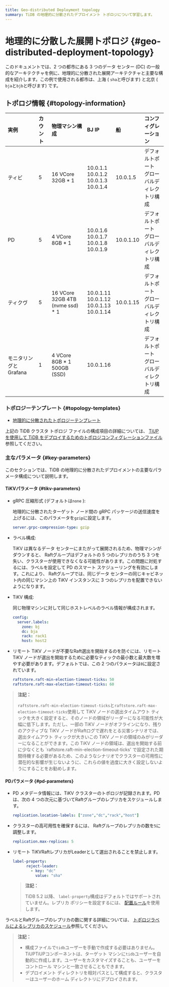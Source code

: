 ```yaml
---
title: Geo-distributed Deployment topology
summary: TiDB の地理的に分散されたデプロイメント トポロジについて学習します。
---
```


# 地理的に分散した展開トポロジ {#geo-distributed-deployment-topology}

このドキュメントでは、2 つの都市にある 3 つのデータ センター (DC) の一般的なアーキテクチャを例に、地理的に分散された展開アーキテクチャと主要な構成を紹介します。この例で使用される都市は、上海 ( `sha`と呼びます) と北京 ( `bja`と`bjb`と呼びます) です。

## トポロジ情報 {#topology-information}

| 実例             | カウント | 物理マシン構成                          | BJ IP                                                  | 船         | コンフィグレーション                 |
| :------------- | :--- | :------------------------------- | :----------------------------------------------------- | :-------- | :------------------------- |
| ティビ            | 5    | 16 VCore 32GB * 1                | 10.0.1.1<br/> 10.0.1.2<br/> 10.0.1.3<br/> 10.0.1.4     | 10.0.1.5  | デフォルトポート<br/>グローバルディレクトリ構成 |
| PD             | 5    | 4 VCore 8GB * 1                  | 10.0.1.6<br/> 10.0.1.7<br/> 10.0.1.8<br/> 10.0.1.9     | 10.0.1.10 | デフォルトポート<br/>グローバルディレクトリ構成 |
| ティクヴ           | 5    | 16 VCore 32GB 4TB (nvme ssd) * 1 | 10.0.1.11<br/> 10.0.1.12<br/> 10.0.1.13<br/> 10.0.1.14 | 10.0.1.15 | デフォルトポート<br/>グローバルディレクトリ構成 |
| モニタリングとGrafana | 1    | 4 VCore 8GB * 1 500GB (SSD)      | 10.0.1.16                                              |           | デフォルトポート<br/>グローバルディレクトリ構成 |

### トポロジーテンプレート {#topology-templates}

-   [地理的に分散されたトポロジーテンプレート](https://github.com/pingcap/docs/blob/master/config-templates/geo-redundancy-deployment.yaml)

上記の TiDB クラスタ トポロジ ファイルの構成項目の詳細については、 [TiUP を使用して TiDB をデプロイするためのトポロジコンフィグレーションファイル](/tiup/tiup-cluster-topology-reference.md)参照してください。

### 主なパラメータ {#key-parameters}

このセクションでは、TiDB の地理的に分散されたデプロイメントの主要なパラメータ構成について説明します。

#### TiKVパラメータ {#tikv-parameters}

-   gRPC 圧縮形式 (デフォルトは`none` ):

    地理的に分散されたターゲット ノード間の gRPC パッケージの送信速度を上げるには、このパラメータを`gzip`に設定します。

    ```yaml
    server.grpc-compression-type: gzip
    ```

-   ラベル構成:

    TiKV は異なるデータ センターにまたがって展開されるため、物理マシンがダウンすると、 Raftグループはデフォルトの 5 つのレプリカのうち 3 つを失い、クラスターが使用できなくなる可能性があります。この問題に対処するには、ラベルを設定して PD のスマート スケジューリングを有効にします。これにより、 Raftグループでは、同じデータ センターの同じキャビネット内の同じマシン上の TiKV インスタンスに 3 つのレプリカを配置できないようになります。

-   TiKV 構成:

    同じ物理マシンに対して同じホストレベルのラベル情報が構成されます。

    ```yaml
    config:
      server.labels:
        zone: bj
        dc: bja
        rack: rack1
        host: host2
    ```

-   リモート TiKV ノードが不要なRaft選出を開始するのを防ぐには、リモート TiKV ノードが選出を開始するために必要なティックの最小数と最大数を増やす必要があります。デフォルトでは、この 2 つのパラメータは`0`に設定されています。

    ```yaml
    raftstore.raft-min-election-timeout-ticks: 50
    raftstore.raft-max-election-timeout-ticks: 60
    ```

> **注記：**
>
> `raftstore.raft-min-election-timeout-ticks`と`raftstore.raft-max-election-timeout-ticks`使用して TiKV ノードの選出タイムアウト ティックを大きく設定すると、そのノードの領域がリーダーになる可能性が大幅に低下します。ただし、一部の TiKV ノードがオフラインになり、残りのアクティブな TiKV ノードがRaftログで遅れをとる災害シナリオでは、選出タイムアウト ティックが大きいこの TiKV ノードの領域のみがリーダーになることができます。この TiKV ノードの領域は、選出を開始する前に少なくとも `raftstore.raft-min-election-timeout-ticks&#39; で設定された期間待機する必要があるため、このようなシナリオでクラスターの可用性に潜在的な影響が生じないように、これらの値を過度に大きく設定しないようにすることをお勧めします。

#### PDパラメータ {#pd-parameters}

-   PD メタデータ情報には、TiKV クラスターのトポロジが記録されます。PD は、次の 4 つの次元に基づいてRaftグループのレプリカをスケジュールします。

    ```yaml
    replication.location-labels: ["zone","dc","rack","host"]
    ```

-   クラスターの高可用性を確保するには、 Raftグループのレプリカの数を`5`に調整します。

    ```yaml
    replication.max-replicas: 5
    ```

-   リモート TiKVRaftレプリカがLeaderとして選出されることを禁止します。

    ```yaml
    label-property:
          reject-leader:
            - key: "dc"
              value: "sha"
    ```

    > **注記：**
    >
    > TiDB 5.2 以降、 `label-property`構成はデフォルトではサポートされていません。レプリカ ポリシーを設定するには、 [配置ルール](/configure-placement-rules.md)を使用します。

ラベルとRaftグループのレプリカの数に関する詳細については、 [トポロジラベルによるレプリカのスケジュール](/schedule-replicas-by-topology-labels.md)参照してください。

> **注記：**
>
> -   構成ファイルで`tidb`ユーザーを手動で作成する必要はありません。TiUPTiUPコンポーネントは、ターゲット マシンに`tidb`ユーザーを自動的に作成します。ユーザーをカスタマイズすることも、ユーザーをコントロール マシンと一致させることもできます。
> -   デプロイメント ディレクトリを相対パスとして構成すると、クラスターはユーザーのホーム ディレクトリにデプロイされます。
